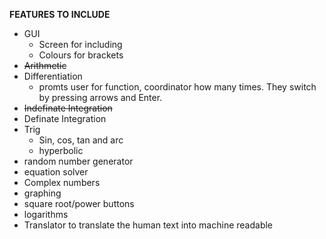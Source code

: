 **FEATURES TO INCLUDE**
- GUI
  - Screen for including 
  - Colours for brackets
- ~~Arithmetic~~ 
- Differentiation 
   - promts user for function, coordinator how many times. They switch by pressing arrows and Enter.
- ~~Indefinate Integration~~
- Definate Integration 
- Trig 
   - Sin, cos, tan and arc 
   - hyperbolic 
- random number generator 
- equation solver 
- Complex numbers 
- graphing
- square root/power buttons
- logarithms
- Translator to translate the human text into machine readable 
